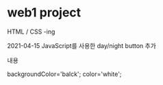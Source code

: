 # web1 project
HTML / CSS -ing

2021-04-15 
JavaScript를 사용한 day/night button 추가

내용

backgroundColor='balck';
color='white';
